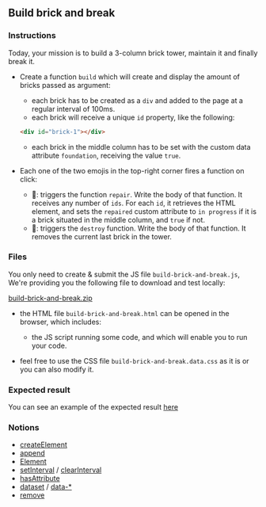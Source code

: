 ## Build brick and break

### Instructions

Today, your mission is to build a 3-column brick tower, maintain it and finally break it.

- Create a function `build` which will create and display the amount of bricks passed as argument:

  - each brick has to be created as a `div` and added to the page at a regular interval of 100ms.
  - each brick will receive a unique `id` property, like the following:

  ```html
  <div id="brick-1"></div>
  ```

  - each brick in the middle column has to be set with the custom data attribute `foundation`, receiving the value `true`.

- Each one of the two emojis in the top-right corner fires a function on click:
  - 🔨: triggers the function `repair`. Write the body of that function. It receives any number of `ids`. For each `id`, it retrieves the HTML element, and sets the `repaired` custom attribute to `in progress` if it is a brick situated in the middle column, and `true` if not.
  - 🧨: triggers the `destroy` function. Write the body of that function. It removes the current last brick in the tower.

### Files

You only need to create & submit the JS file `build-brick-and-break.js`, We're providing you the following file to download and test locally:

[build-brick-and-break.zip](https://assets.01-edu.org/build-brick-and-break.zip)

- the HTML file `build-brick-and-break.html` can be opened in the browser, which includes:

  - the JS script running some code, and which will enable you to run your code.

- feel free to use the CSS file `build-brick-and-break.data.css` as it is or you can also modify it.

### Expected result

You can see an example of the expected result [here](https://youtu.be/OjSP_7u9CZ4)

### Notions

- [createElement](https://developer.mozilla.org/en-US/docs/Web/API/Document/createElement)
- [append](https://developer.mozilla.org/en-US/docs/Web/API/ParentNode/append)
- [Element](https://developer.mozilla.org/en-US/docs/Web/API/Element)
- [setInterval](https://developer.mozilla.org/en-US/docs/Web/API/WindowOrWorkerGlobalScope/setInterval) / [clearInterval](https://developer.mozilla.org/en-US/docs/Web/API/WindowOrWorkerGlobalScope/clearInterval)
- [hasAttribute](https://developer.mozilla.org/en-US/docs/Web/API/Element/hasAttribute)
- [dataset](https://developer.mozilla.org/en-US/docs/Web/API/HTMLOrForeignElement/dataset) / [data-\*](https://developer.mozilla.org/en-US/docs/Web/HTML/Global_attributes/data-*)
- [remove](https://developer.mozilla.org/en-US/docs/Web/API/ChildNode/remove)
